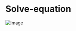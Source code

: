 # Solve-equation
![image](https://github.com/ZaratraseV2/Solve-equation/assets/122055075/b1bba0d1-b735-4d80-8e19-23b875a17d7d)
